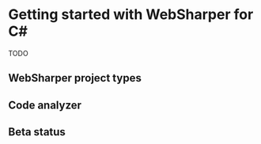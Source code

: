 # Getting started with WebSharper for C# 

TODO

## WebSharper project types

## Code analyzer

## Beta status


